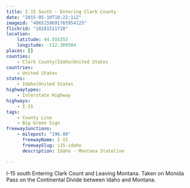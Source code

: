 ```yaml
---
title: I-15 South - Entering Clark County
date: "2015-05-10T10:22:11Z"
imageid: "4065159691765954125"
flickrid: "18181511720"
location:
    latitude: 44.555353
    longitude: -112.309584
places: []
counties:
    - Clark County|Idaho|United States
countries:
    - United States
states:
    - Idaho|United States
highwaytypes:
    - Interstate Highway
highways:
    - I-15
tags:
    - County Line
    - Big Green Sign
freewayJunctions:
    - milepost: "196.00"
      freewayName: I-15
      freewaySlug: i15-idaho
      description: Idaho - Montana Stateline

---
```

I-15 south Entering Clark Count and Leaving Montana.  Taken on Monida Pass on the Continental Divide between Idaho and Montana.